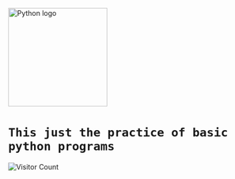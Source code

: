 <img width="200" src="https://www.python.org/static/community_logos/python-logo-master-v3-TM.png" alt="Python logo"><br>
# `This just the practice of basic python programs` 

<!-- https://www.python.org/static/community_logos/python-logo-master-v3-TM.png -->

![Visitor Count](https://profile-counter.glitch.me/TheProGhost/count.svg)
